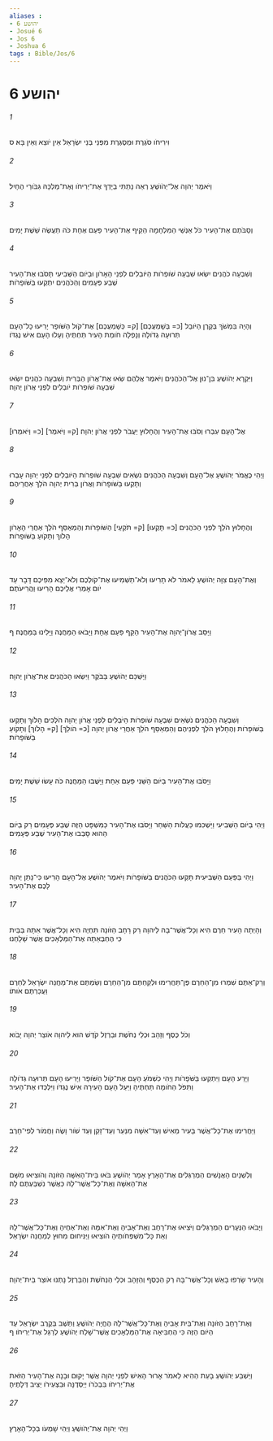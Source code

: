 ```yaml
---
aliases : 
- יהושע 6
- Josué 6
- Jos 6
- Joshua 6
tags : Bible/Jos/6
---
```


# יהושע 6

###### 1
וִירִיחֹו סֹגֶרֶת וּמְסֻגֶּרֶת מִפְּנֵי בְּנֵי יִשְׂרָאֵל אֵין יֹוצֵא וְאֵין בָּא׃ ס
###### 2
וַיֹּאמֶר יְהוָה אֶל־יְהֹושֻׁעַ רְאֵה נָתַתִּי בְיָדְךָ אֶת־יְרִיחֹו וְאֶת־מַלְכָּהּ גִּבֹּורֵי הֶחָיִל׃
###### 3
וְסַבֹּתֶם אֶת־הָעִיר כֹּל אַנְשֵׁי הַמִּלְחָמָה הַקֵּיף אֶת־הָעִיר פַּעַם אֶחָת כֹּה תַעֲשֶׂה שֵׁשֶׁת יָמִים׃
###### 4
וְשִׁבְעָה כֹהֲנִים יִשְׂאוּ שִׁבְעָה שֹׁופְרֹות הַיֹּובְלִים לִפְנֵי הָאָרֹון וּבַיֹּום הַשְּׁבִיעִי תָּסֹבּוּ אֶת־הָעִיר שֶׁבַע פְּעָמִים וְהַכֹּהֲנִים יִתְקְעוּ בַּשֹּׁופָרֹות׃
###### 5
וְהָיָה בִּמְשֹׁךְ בְּקֶרֶן הַיֹּובֵל [כ= בְּשָׁמְעֲכֶם] [ק= כְּשָׁמְעֲכֶם] אֶת־קֹול הַשֹּׁופָר יָרִיעוּ כָל־הָעָם תְּרוּעָה גְדֹולָה וְנָפְלָה חֹומַת הָעִיר תַּחְתֶּיהָ וְעָלוּ הָעָם אִישׁ נֶגְדֹּו׃
###### 6
וַיִּקְרָא יְהֹושֻׁעַ בִּן־נוּן אֶל־הַכֹּהֲנִים וַיֹּאמֶר אֲלֵהֶם שְׂאוּ אֶת־אֲרֹון הַבְּרִית וְשִׁבְעָה כֹהֲנִים יִשְׂאוּ שִׁבְעָה שֹׁופְרֹות יֹובְלִים לִפְנֵי אֲרֹון יְהוָה׃
###### 7
[כ= וַיֹּאמְרוּ] [ק= וַיֹּאמֶר] אֶל־הָעָם עִבְרוּ וְסֹבּוּ אֶת־הָעִיר וְהֶחָלוּץ יַעֲבֹר לִפְנֵי אֲרֹון יְהוָה׃
###### 8
וַיְהִי כֶּאֱמֹר יְהֹושֻׁעַ אֶל־הָעָם וְשִׁבְעָה הַכֹּהֲנִים נֹשְׂאִים שִׁבְעָה שֹׁופְרֹות הַיֹּובְלִים לִפְנֵי יְהוָה עָבְרוּ וְתָקְעוּ בַּשֹּׁופָרֹות וַאֲרֹון בְּרִית יְהוָה הֹלֵךְ אַחֲרֵיהֶם׃
###### 9
וְהֶחָלוּץ הֹלֵךְ לִפְנֵי הַכֹּהֲנִים [כ= תָּקְעוּ] [ק= תֹּקְעֵי] הַשֹּׁופָרֹות וְהַמְאַסֵּף הֹלֵךְ אַחֲרֵי הָאָרֹון הָלֹוךְ וְתָקֹועַ בַּשֹּׁופָרֹות׃
###### 10
וְאֶת־הָעָם צִוָּה יְהֹושֻׁעַ לֵאמֹר לֹא תָרִיעוּ וְלֹא־תַשְׁמִיעוּ אֶת־קֹולְכֶם וְלֹא־יֵצֵא מִפִּיכֶם דָּבָר עַד יֹום אָמְרִי אֲלֵיכֶם הָרִיעוּ וַהֲרִיעֹתֶם׃
###### 11
וַיַּסֵּב אֲרֹון־יְהוָה אֶת־הָעִיר הַקֵּף פַּעַם אֶחָת וַיָּבֹאוּ הַמַּחֲנֶה וַיָּלִינוּ בַּמַּחֲנֶה׃ ף
###### 12
וַיַּשְׁכֵּם יְהֹושֻׁעַ בַּבֹּקֶר וַיִּשְׂאוּ הַכֹּהֲנִים אֶת־אֲרֹון יְהוָה׃
###### 13
וְשִׁבְעָה הַכֹּהֲנִים נֹשְׂאִים שִׁבְעָה שֹׁופְרֹות הַיֹּבְלִים לִפְנֵי אֲרֹון יְהוָה הֹלְכִים הָלֹוךְ וְתָקְעוּ בַּשֹּׁופָרֹות וְהֶחָלוּץ הֹלֵךְ לִפְנֵיהֶם וְהַמְאַסֵּף הֹלֵךְ אַחֲרֵי אֲרֹון יְהוָה [כ= הֹולֵךְ] [ק= הָלֹוךְ] וְתָקֹועַ בַּשֹּׁופָרֹות׃
###### 14
וַיָּסֹבּוּ אֶת־הָעִיר בַּיֹּום הַשֵּׁנִי פַּעַם אַחַת וַיָּשֻׁבוּ הַמַּחֲנֶה כֹּה עָשׂוּ שֵׁשֶׁת יָמִים׃
###### 15
וַיְהִי בַּיֹּום הַשְּׁבִיעִי וַיַּשְׁכִּמוּ כַּעֲלֹות הַשַּׁחַר וַיָּסֹבּוּ אֶת־הָעִיר כַּמִּשְׁפָּט הַזֶּה שֶׁבַע פְּעָמִים רַק בַּיֹּום הַהוּא סָבְבוּ אֶת־הָעִיר שֶׁבַע פְּעָמִים׃
###### 16
וַיְהִי בַּפַּעַם הַשְּׁבִיעִית תָּקְעוּ הַכֹּהֲנִים בַּשֹּׁופָרֹות וַיֹּאמֶר יְהֹושֻׁעַ אֶל־הָעָם הָרִיעוּ כִּי־נָתַן יְהוָה לָכֶם אֶת־הָעִיר׃
###### 17
וְהָיְתָה הָעִיר חֵרֶם הִיא וְכָל־אֲשֶׁר־בָּהּ לַיהוָה רַק רָחָב הַזֹּונָה תִּחְיֶה הִיא וְכָל־אֲשֶׁר אִתָּהּ בַּבַּיִת כִּי הֶחְבְּאַתָה אֶת־הַמַּלְאָכִים אֲשֶׁר שָׁלָחְנוּ׃
###### 18
וְרַק־אַתֶּם שִׁמְרוּ מִן־הַחֵרֶם פֶּן־תַּחֲרִימוּ וּלְקַחְתֶּם מִן־הַחֵרֶם וְשַׂמְתֶּם אֶת־מַחֲנֵה יִשְׂרָאֵל לְחֵרֶם וַעֲכַרְתֶּם אֹותֹו׃
###### 19
וְכֹל כֶּסֶף וְזָהָב וּכְלֵי נְחֹשֶׁת וּבַרְזֶל קֹדֶשׁ הוּא לַיהוָה אֹוצַר יְהוָה יָבֹוא׃
###### 20
וַיָּרַע הָעָם וַיִּתְקְעוּ בַּשֹּׁפָרֹות וַיְהִי כִשְׁמֹעַ הָעָם אֶת־קֹול הַשֹּׁופָר וַיָּרִיעוּ הָעָם תְּרוּעָה גְדֹולָה וַתִּפֹּל הַחֹומָה תַּחְתֶּיהָ וַיַּעַל הָעָם הָעִירָה אִישׁ נֶגְדֹּו וַיִּלְכְּדוּ אֶת־הָעִיר׃
###### 21
וַיַּחֲרִימוּ אֶת־כָּל־אֲשֶׁר בָּעִיר מֵאִישׁ וְעַד־אִשָּׁה מִנַּעַר וְעַד־זָקֵן וְעַד שֹׁור וָשֶׂה וַחֲמֹור לְפִי־חָרֶב׃
###### 22
וְלִשְׁנַיִם הָאֲנָשִׁים הַמְרַגְּלִים אֶת־הָאָרֶץ אָמַר יְהֹושֻׁעַ בֹּאוּ בֵּית־הָאִשָּׁה הַזֹּונָה וְהֹוצִיאוּ מִשָּׁם אֶת־הָאִשָּׁה וְאֶת־כָּל־אֲשֶׁר־לָהּ כַּאֲשֶׁר נִשְׁבַּעְתֶּם לָהּ׃
###### 23
וַיָּבֹאוּ הַנְּעָרִים הַמְרַגְּלִים וַיֹּצִיאוּ אֶת־רָחָב וְאֶת־אָבִיהָ וְאֶת־אִמָּהּ וְאֶת־אַחֶיהָ וְאֶת־כָּל־אֲשֶׁר־לָהּ וְאֵת כָּל־מִשְׁפְּחֹותֶיהָ הֹוצִיאוּ וַיַּנִּיחוּם מִחוּץ לְמַחֲנֵה יִשְׂרָאֵל׃
###### 24
וְהָעִיר שָׂרְפוּ בָאֵשׁ וְכָל־אֲשֶׁר־בָּהּ רַק הַכֶּסֶף וְהַזָּהָב וּכְלֵי הַנְּחֹשֶׁת וְהַבַּרְזֶל נָתְנוּ אֹוצַר בֵּית־יְהוָה׃
###### 25
וְאֶת־רָחָב הַזֹּונָה וְאֶת־בֵּית אָבִיהָ וְאֶת־כָּל־אֲשֶׁר־לָהּ הֶחֱיָה יְהֹושֻׁעַ וַתֵּשֶׁב בְּקֶרֶב יִשְׂרָאֵל עַד הַיֹּום הַזֶּה כִּי הֶחְבִּיאָה אֶת־הַמַּלְאָכִים אֲשֶׁר־שָׁלַח יְהֹושֻׁעַ לְרַגֵּל אֶת־יְרִיחֹו׃ ף
###### 26
וַיַּשְׁבַּע יְהֹושֻׁעַ בָּעֵת הַהִיא לֵאמֹר אָרוּר הָאִישׁ לִפְנֵי יְהוָה אֲשֶׁר יָקוּם וּבָנָה אֶת־הָעִיר הַזֹּאת אֶת־יְרִיחֹו בִּבְכֹרֹו יְיַסְּדֶנָּה וּבִצְעִירֹו יַצִּיב דְּלָתֶיהָ׃
###### 27
וַיְהִי יְהוָה אֶת־יְהֹושֻׁעַ וַיְהִי שָׁמְעֹו בְּכָל־הָאָרֶץ׃
